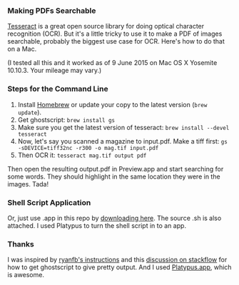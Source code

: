 ### Making PDFs Searchable

[Tesseract](https://code.google.com/p/tesseract-ocr/) is a great open source library for doing optical character recognition (OCR). But it's a little tricky to use it to make a PDF of images searchable, probably the biggest use case for OCR. Here's how to do that on a Mac.

(I tested all this and it worked as of 9 June 2015 on Mac OS X Yosemite 10.10.3. Your mileage may vary.)

### Steps for the Command Line

1. Install [Homebrew](http://brew.sh) or update your copy to the latest version (`brew update`).
2. Get ghostscript:
```brew install gs```
3. Make sure you get the latest version of tesseract:
```brew install --devel tesseract```
4. Now, let's say you scanned a magazine to input.pdf. Make a tiff first:
```gs -sDEVICE=tiff32nc -r300 -o mag.tif input.pdf```
5. Then OCR it:
```tesseract mag.tif output pdf```

Then open the resulting output.pdf in Preview.app and start searching for some words. They should highlight in the same location they were in the images. Tada!

### Shell Script Application

Or, just use .app in this repo by [downloading here](https://github.com/dpinney/ocrmypdf/archive/master.zip). The source .sh is also attached. I used Platypus to turn the shell script in to an app.

### Thanks

I was inspired by [ryanfb's instructions](https://ryanfb.github.io/etc/2014/11/13/command_line_ocr_on_mac_os_x.html) and this [discussion on stackflow](http://stackoverflow.com/questions/221455/ghostscript-pdf-tiff-conversion-is-awful-for-me-people-rave-about-it-i-alon) for how to get ghostscript to give pretty output. And I used [Platypus.app](http://www.sveinbjorn.org/platypus), which is awesome.
